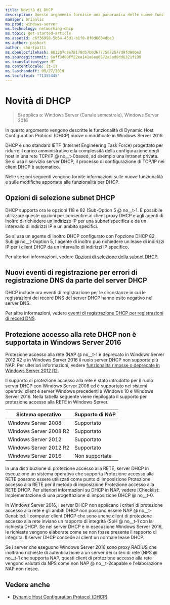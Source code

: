 ```yaml
---
title: Novità di DHCP
description: Questo argomento fornisce una panoramica delle nuove funzionalità per Dynamic Host Configuration Protocol (DHCP) in Windows Server 2016.
manager: brianlic
ms.prod: windows-server
ms.technology: networking-dhcp
ms.topic: get-started-article
ms.assetid: c6f36998-5b64-45d1-b1f0-0f0d6604dbe3
ms.author: pashort
author: shortpatti
ms.openlocfilehash: 8032b7c8e78170d57b0367775672577d9fd900e2
ms.sourcegitcommit: 6aff3d88ff22ea141a6ea6572a5ad8dd6321f199
ms.translationtype: MT
ms.contentlocale: it-IT
ms.lasthandoff: 09/27/2019
ms.locfileid: "71355445"
---
```

# <a name="whats-new-in-dhcp"></a>Novità di DHCP

>Si applica a: Windows Server (Canale semestrale), Windows Server 2016

In questo argomento vengono descritte le funzionalità di Dynamic Host Configuration Protocol (DHCP) nuove o modificate in Windows Server 2016.
  
DHCP è uno standard IETF (Internet Engineering Task Force) progettato per ridurre il carico amministrativo e la complessità della configurazione degli host in una rete TCP/IP @ no__t-0based, ad esempio una Intranet privata. Se si usa il servizio server DHCP, il processo di configurazione di TCP/IP nei client DHCP è automatico.

Nelle sezioni seguenti vengono fornite informazioni sulle nuove funzionalità e sulle modifiche apportate alle funzionalità per DHCP.

## <a name="dhcp-subnet-selection-options"></a>Opzioni di selezione subnet DHCP

DHCP supporta ora le opzioni 118 e 82 \(Sub-Option 5 @ no__t-1. È possibile utilizzare queste opzioni per consentire ai client proxy DHCP e agli agenti di inoltro di richiedere un indirizzo IP per una subnet specifica e da un intervallo di indirizzi IP e un ambito specifici.


Se si usa un agente di inoltro DHCP configurato con l'opzione DHCP 82, Sub @ no__t-0option 5, l'agente di inoltro può richiedere un lease di indirizzi IP per i client DHCP da un intervallo di indirizzi IP specifico.

Per ulteriori informazioni, vedere [Opzioni di selezione della subnet DHCP](dhcp-subnet-options.md).

## <a name="new-logging-events-for-dns-registration-failures-by-the-dhcp-server"></a>Nuovi eventi di registrazione per errori di registrazione DNS da parte del server DHCP

DHCP include ora eventi di registrazione per le circostanze in cui le registrazioni dei record DNS del server DHCP hanno esito negativo nel server DNS.

Per altre informazioni, vedere [eventi di registrazione DHCP per registrazioni di record DNS](dhcp-dns-events.md).

## <a name="dhcp-nap-is-not-supported-in-windows-server-2016"></a>Protezione accesso alla rete DHCP non è supportata in Windows Server 2016

Protezione accesso alla rete \(NAP @ no__t-1 è deprecato in Windows Server 2012 R2 e in Windows Server 2016 il ruolo server DHCP non supporta più NAP. Per ulteriori informazioni, vedere [funzionalità rimosse o deprecate in Windows Server 2012 R2](https://technet.microsoft.com/library/dn303411.aspx).  
  
Il supporto di protezione accesso alla rete è stato introdotto per il ruolo server DHCP con Windows Server 2008 ed è supportato nei sistemi operativi client e server Windows precedenti a Windows 10 e Windows Server 2016. Nella tabella seguente viene riepilogato il supporto per protezione accesso alla RETE in Windows Server.  
  
|Sistema operativo|Supporto di NAP|  
|--------------------|---------------|  
| Windows Server 2008 |Supportato|  
| Windows Server 2008 R2 |Supportato|  
| Windows Server 2012 |Supportato|  
| Windows Server 2012 R2 |Supportato|  
| Windows Server 2016|Non supportate|  
  
In una distribuzione di protezione accesso alla RETE, server DHCP in esecuzione un sistema operativo che supporta Protezione accesso alla RETE possono essere utilizzati come punto di imposizione Protezione accesso alla RETE per il metodo di imposizione Protezione accesso alla RETE DHCP. Per ulteriori informazioni su DHCP in NAP, vedere [Checklist: Implementazione di una progettazione di imposizione DHCP @ no__t-0.  
  
In Windows Server 2016, i server DHCP non applicano i criteri di protezione accesso alla rete e gli ambiti DHCP non possono essere NAP @ no__t-0enabled. I computer client DHCP che sono anche client di protezione accesso alla rete inviano un rapporto di integrità \(SoH @ no__t-1 con la richiesta DHCP. Se nel server DHCP è in esecuzione Windows Server 2016, le richieste vengono elaborate come se non fosse presente il rapporto di integrità. Il server DHCP concede al client un normale lease DHCP. 

Se i server che eseguono Windows Server 2016 sono proxy RADIUS che inoltrano richieste di autenticazione a un server dei criteri di rete \(NPS @ no__t-1 che supporta NAP, questi client di protezione accesso alla rete vengono valutati da NPS come non NAP @ no__t-2capable e l'elaborazione NAP non riesce.
  
## <a name="see-also"></a>Vedere anche  
  
-   [Dynamic Host Configuration Protocol (DHCP)](Dynamic-Host-Configuration-Protocol--DHCP-.md)  
  


